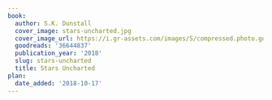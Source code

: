 ```yaml
---
book:
  author: S.K. Dunstall
  cover_image: stars-uncharted.jpg
  cover_image_url: https://i.gr-assets.com/images/S/compressed.photo.goodreads.com/books/1514774387l/36644837._SX98_.jpg
  goodreads: '36644837'
  publication_year: '2018'
  slug: stars-uncharted
  title: Stars Uncharted
plan:
  date_added: '2018-10-17'
---
```

